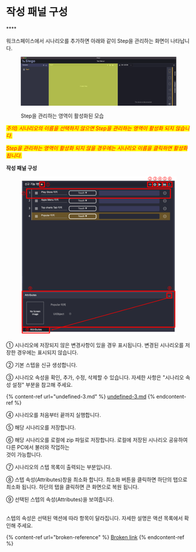 # 작성 패널 구성

&#x20;****&#x20;

워크스페이스에서 시나리오를 추가하면 아래와 같이 Step을 관리하는 화면이 나타납니다.

<figure><img src="../.gitbook/assets/image (147).png" alt=""><figcaption><p>Step을 관리하는 영역이 활성화된 모습</p></figcaption></figure>

_<mark style="color:red;">주의) 시나리오의 이름을 선택하지 않으면 Step을 관리하는 영역이 활성화 되지 않습니다.</mark>_

&#x20;        _<mark style="color:red;">Step을 관리하는 영역이 활성화 되지 않을 경우에는 시나리오 이름을 클릭하면 활성화 됩니다.</mark>_

**작성 패널 구성**

<figure><img src="../.gitbook/assets/image (12).png" alt=""><figcaption></figcaption></figure>

① 시나리오에 저장되지 않은 변경사항이 있을 경우 표시됩니다. 변경된 시나리오를 저장한 경우에는 표시되지 않습니다.

② 기본 스텝을 신규 생성합니다.

③ 시나리오 속성을 확인, 추가, 수정, 삭제할 수 있습니다. 자세한 사항은 "시나리오 속성 설정" 부분을 참고해 주세요.

{% content-ref url="undefined-3.md" %}
[undefined-3.md](undefined-3.md)
{% endcontent-ref %}

④ 시나리오를 처음부터 끝까지 실행합니다.

⑤ 해당 시나리오를 저장합니다.

⑥ 해당 시나리오를 로컬에 zip 파일로 저장합니다. 로컬에 저장된 시나리오 공유하여 다른 PC에서 불러와 작업하는   \
&#x20;     것이 가능합니다.

⑦ 시나리오의 스텝 목록이 출력되는 부분입니다.

⑧ 스텝 속성(Attributes)창을 최소화 합니다. 최소화 버튼을 클릭하면 하단의 탭으로 최소화 됩니다. 하단의 탭을 클릭하면 큰 화면으로 복원 됩니다.

⑨ 선택된 스텝의 속성(Attributes)을 보여줍니다.

\
스텝의 속성은 선택된 액션에 따라 항목이 달라집니다. 자세한 설명은 액션 목록에서 확인해 주세요.

{% content-ref url="broken-reference" %}
[Broken link](broken-reference)
{% endcontent-ref %}

